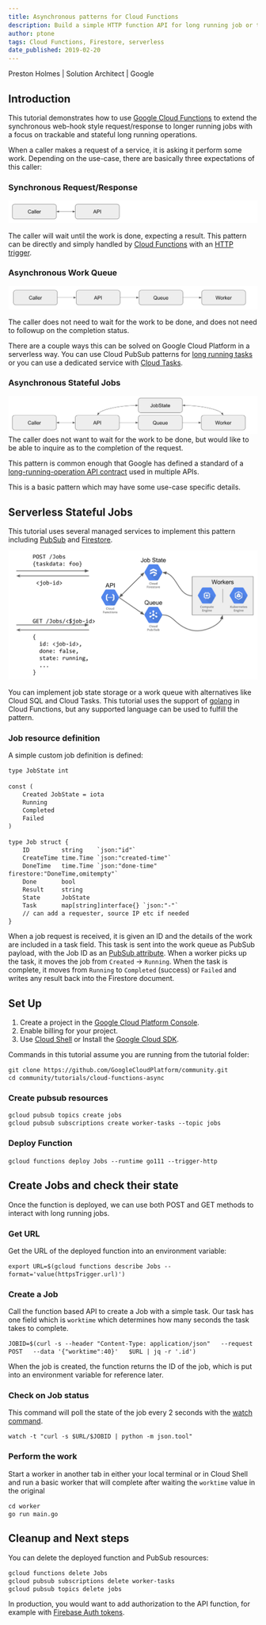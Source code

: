 ```yaml
---
title: Asynchronous patterns for Cloud Functions
description: Build a simple HTTP function API for long running job or tasks.
author: ptone
tags: Cloud Functions, Firestore, serverless
date_published: 2019-02-20
---
```


Preston Holmes | Solution Architect | Google

<!-- diagram sources: https://docs.google.com/presentation/d/1s01eqo3YUKiskJwSESW-T17IeUQf3DLCT_lvuAV7CwM/edit#slide=id.g4fb0d7b3af_0_0 -->

## Introduction

This tutorial demonstrates how to use [Google Cloud Functions](https://cloud.google.com/functions/) to extend the synchronous web-hook style request/response to longer running jobs with a focus on trackable and stateful long running operations.

When a caller makes a request of a service, it is asking it perform some work. Depending on the use-case, there are basically three expectations of this caller:

### Synchronous Request/Response
![sync](image/sync-request.png)

The caller will wait until the work is done, expecting a result. This pattern can be directly and simply handled by [Cloud Functions](https://cloud.google.com/functions/) with an [HTTP trigger](https://cloud.google.com/functions/docs/calling/http).

### Asynchronous Work Queue
![work-queue](image/work-queue.png)

The caller does not need to wait for the work to be done, and does not need to followup on the completion status.

There are a couple ways this can be solved on Google Cloud Platform in a serverless way. You can use Cloud PubSub patterns for [long running tasks](https://cloud.google.com/solutions/using-cloud-pub-sub-long-running-tasks) or you can use a dedicated service with [Cloud Tasks](https://cloud.google.com/tasks/).

### Asynchronous Stateful Jobs
![](image/stateful-job.png)
The caller does not want to wait for the work to be done, but would like to be able to inquire as to the completion of the request.

This pattern is common enough that Google has defined a standard of a [long-running-operation API contract](https://github.com/googleapis/googleapis/tree/master/google/longrunning) used in multiple APIs.

This is a basic pattern which may have some use-case specific details.

## Serverless Stateful Jobs

This tutorial uses several managed services to implement this pattern including [PubSub](https://cloud.google.com/pubsub/) and [Firestore](https://cloud.google.com/firestore/).

![](image/arch.png)

You can implement job state storage or a work queue with alternatives like Cloud SQL and Cloud Tasks. This tutorial uses the support of [golang](https://golang.org/) in Cloud Functions, but any supported language can be used to fulfill the pattern.

### Job resource definition

A simple custom job definition is defined:

```
type JobState int

const (
	Created JobState = iota
	Running
	Completed
	Failed
)

type Job struct {
	ID         string    `json:"id"`
	CreateTime time.Time `json:"created-time"`
	DoneTime   time.Time `json:"done-time" firestore:"DoneTime,omitempty"`
	Done       bool
	Result     string
	State      JobState
	Task       map[string]interface{} `json:"-"`
	// can add a requester, source IP etc if needed
}
```

When a job request is received, it is given an ID and the details of the work are included in a task field. This task is sent into the work queue as PubSub payload, with the Job ID as an [PubSub attribute](https://cloud.google.com/pubsub/docs/publisher#custom-attributes). When a worker picks up the task, it moves the job from `Created` -> `Running`. When the task is complete, it moves from `Running` to `Completed` (success) or `Failed` and writes any result back into the Firestore document.

## Set Up

1.  Create a project in the [Google Cloud Platform Console][console].
1.  Enable billing for your project.
1.  Use [Cloud Shell][shell] or Install the [Google Cloud SDK][sdk].

[console]: https://console.cloud.google.com/
[shell]: https://cloud.google.com/shell/
[sdk]: https://cloud.google.com/sdk/

Commands in this tutorial assume you are running from the tutorial folder:

```
git clone https://github.com/GoogleCloudPlatform/community.git
cd community/tutorials/cloud-functions-async
```

### Create pubsub resources
```
gcloud pubsub topics create jobs
gcloud pubsub subscriptions create worker-tasks --topic jobs
```

### Deploy Function

`gcloud functions deploy Jobs --runtime go111 --trigger-http`

## Create Jobs and check their state

Once the function is deployed, we can use both POST and GET methods to interact with long running jobs.

### Get URL

Get the URL of the deployed function into an environment variable:

```
export URL=$(gcloud functions describe Jobs --format='value(httpsTrigger.url)')
```

### Create a Job

Call the function based API to create a Job with a simple task. Our task has one field which is `worktime` which determines how many seconds the task takes to complete.

```
JOBID=$(curl -s --header "Content-Type: application/json"   --request POST   --data '{"worktime":40}'   $URL | jq -r '.id')
```

When the job is created, the function returns the ID of the job, which is put into an environment variable for reference later.

### Check on Job status
This command will poll the state of the job every 2 seconds with the [watch command](https://linux.die.net/man/1/watch).

```
watch -t "curl -s $URL/$JOBID | python -m json.tool"
```

### Perform the work

Start a worker in another tab in either your local terminal or in Cloud Shell and run a basic worker that will complete after waiting the `worktime` value in the original 

```
cd worker
go run main.go
```

## Cleanup and Next steps

You can delete the deployed function and PubSub resources:

```
gcloud functions delete Jobs
gcloud pubsub subscriptions delete worker-tasks
gcloud pubsub topics delete jobs
```

In production, you would want to add authorization to the API function, for example with [Firebase Auth tokens](https://github.com/firebase/functions-samples/tree/master/authorized-https-endpoint).